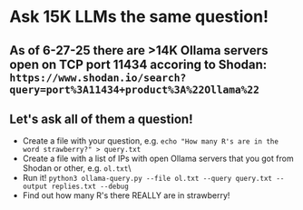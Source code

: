 # Ask 15K LLMs the same question!
## As of 6-27-25 there are >14K Ollama servers open on TCP port 11434 accoring to Shodan: `https://www.shodan.io/search?query=port%3A11434+product%3A%22Ollama%22`

## Let's ask all of them a question!

* Create a file with your question, e.g. `echo "How many R's are in the word strawberry?" > query.txt`
* Create a file with a list of IPs with open Ollama servers that you got from Shodan or other, e.g. `ol.txt`\
* Run it! `python3 ollama-query.py --file ol.txt --query query.txt --output replies.txt --debug`
* Find out how many R's there REALLY are in strawberry!

